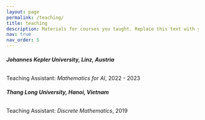 ```yaml
---
layout: page
permalink: /teaching/
title: teaching
description: Materials for courses you taught. Replace this text with your description.
nav: true
nav_order: 5
---
```


###### **Johannes Kepler University, Linz, Austria** 

Teaching Assistant: *Mathematics for AI*, 2022 - 2023


###### **Thang Long University, Hanoi, Vietnam** 

Teaching Assistant: *Discrete Mathematics*, 2019
